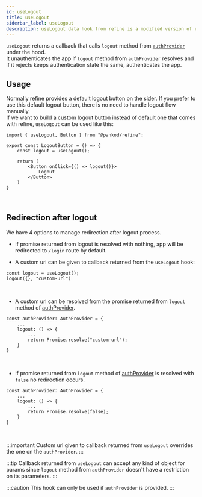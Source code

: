 ```yaml
---
id: useLogout
title: useLogout
siderbar_label: useLogout
description: useLogout data hook from refine is a modified version of react-query's useMutation for create mutations
---
```


`useLogout` returns a callback that calls `logout` method from [`authProvider`](/docs/guides-and-concepts/providers/auth-provider) under the hood.  
It unauthenticates the app if `logout` method from `authProvider` resolves and if it rejects keeps authentication state the same, authenticates the app.

## Usage

Normally refine provides a default logout button on the sider. If you prefer to use this default logout button, there is no need to handle logout flow manually.  
If we want to build a custom logout button instead of default one that comes with refine, `useLogout` can be used like this:

```tsx title="components/customLogoutButton"
import { useLogout, Button } from "@pankod/refine";

export const LogoutButton = () => {
    const logout = useLogout();

    return (
        <Button onClick={() => logout()}>
            Logout
        </Button>
    )
}
```
<br/>

## Redirection after logout

We have 4 options to manage redirection after logout process.

- If promise returned from logout is resolved with nothing, app will be redirected to `/login` route by default. 

- A custom url can be given to callback returned from the `useLogout` hook:

```tsx
const logout = useLogout();
logout({}, "custom-url")
```

<br/>

- A custom url can be resolved from the promise returned from `logout` method of [authProvider](/docs/guides-and-concepts/providers/auth-provider).

```tsx
const authProvider: AuthProvider = {
    ...
    logout: () => {
        ...
        return Promise.resolve("custom-url");
    }
}
```
<br/>

- If promise returned from `logout` method of [authProvider](/docs/guides-and-concepts/providers/auth-provider) is resolved with `false` no redirection occurs.

```tsx
const authProvider: AuthProvider = {
    ...
    logout: () => {
        ...
        return Promise.resolve(false);
    }
}
```

<br/>



:::important 
Custom url given to callback returned from `useLogout` overrides the one on the `authProvider`.
:::


:::tip
Callback returned from `useLogout` can accept any kind of object for params since `logout` method from `authProvider` doesn't have a restriction on its parameters.
:::

:::caution
This hook can only be used if `authProvider` is provided.
:::
